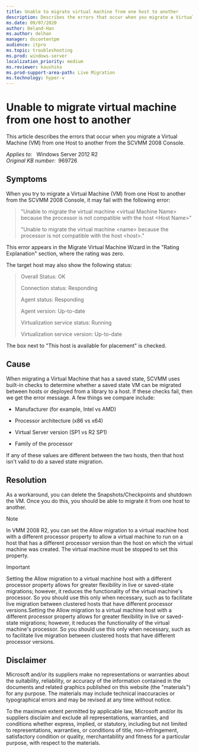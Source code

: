 ```yaml
---
title: Unable to migrate virtual machine from one host to another
description: Describes the errors that occur when you migrate a Virtual Machine (VM) from one Host to another from the SCVMM 2008 Console.
ms.date: 09/07/2020
author: Deland-Han
ms.author: delhan
manager: dscontentpm
audience: itpro
ms.topic: troubleshooting
ms.prod: windows-server
localization_priority: medium
ms.reviewer: kaushika
ms.prod-support-area-path: Live Migration
ms.technology: hyper-v
---
```

# Unable to migrate virtual machine from one host to another

This article describes the errors that occur when you migrate a Virtual Machine (VM) from one Host to another from the SCVMM 2008 Console.

_Applies to:_ &nbsp; Windows Server 2012 R2  
_Original KB number:_ &nbsp;969726

## Symptoms

When you try to migrate a Virtual Machine (VM) from one Host to another from the SCVMM 2008 Console, it may fail with the following error:

> "Unable to migrate the virtual machine \<virtual Machine Name> because the processor is not compatible with the host \<Host Name>"  
>
> "Unable to migrate the virtual machine \<name> because the processor is not compatible with the host \<host>."

This error appears in the Migrate Virtual Machine Wizard in the "Rating Explanation" section, where the rating was zero.

The target host may also show the following status:

> Overall Status: OK
>
> Connection status: Responding
>
> Agent status: Responding
>
> Agent version: Up-to-date
>
> Virtualization service status: Running
>
> Virtualization service version: Up-to-date

The box next to "This host is available for placement" is checked.

## Cause

When migrating a Virtual Machine that has a saved state, SCVMM uses built-in checks to determine whether a saved state VM can be migrated between hosts or deployed from a library to a host. If these checks fail, then we get the error message. A few things we compare include:

- Manufacturer (for example, Intel vs AMD)

- Processor architecture (x86 vs x64)

- Virtual Server version (SP1 vs R2 SP1)

- Family of the processor

If any of these values are different between the two hosts, then that host isn't valid to do a saved state migration.

## Resolution

As a workaround, you can delete the Snapshots/Checkpoints and shutdown the VM. Once you do this, you should be able to migrate it from one host to another.

> [!Note]
> In VMM 2008 R2, you can set the Allow migration to a virtual machine host with a different processor property to allow a virtual machine to run on a host that has a different processor version than the host on which the virtual machine was created. The virtual machine must be stopped to set this property.

> [!IMPORTANT]
> Setting the Allow migration to a virtual machine host with a different processor property allows for greater flexibility in live or saved-state migrations; however, it reduces the functionality of the virtual machine's processor. So you should use this only when necessary, such as to facilitate live migration between clustered hosts that have different processor versions.Setting the Allow migration to a virtual machine host with a different processor property allows for greater flexibility in live or saved-state migrations; however, it reduces the functionality of the virtual machine's processor. So you should use this only when necessary, such as to facilitate live migration between clustered hosts that have different processor versions.

## Disclaimer

Microsoft and/or its suppliers make no representations or warranties about the suitability, reliability, or accuracy of the information contained in the documents and related graphics published on this website (the "materials") for any purpose. The materials may include technical inaccuracies or typographical errors and may be revised at any time without notice.

To the maximum extent permitted by applicable law, Microsoft and/or its suppliers disclaim and exclude all representations, warranties, and conditions whether express, implied, or statutory, including but not limited to representations, warranties, or conditions of title, non-infringement, satisfactory condition or quality, merchantability and fitness for a particular purpose, with respect to the materials.
